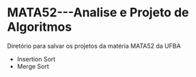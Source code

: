 # MATA52---Analise e Projeto de Algoritmos
Diretório para salvar os projetos da matéria MATA52 da UFBA

- Insertion Sort
- Merge Sort
